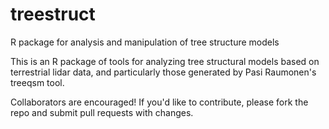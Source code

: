 # treestruct
R package for analysis and manipulation of tree structure models

This is an R package of tools for analyzing tree structural models based on terrestrial lidar data, and particularly those generated by Pasi Raumonen's treeqsm tool.

Collaborators are encouraged!  If you'd like to contribute, please fork the repo and submit pull requests with changes.
